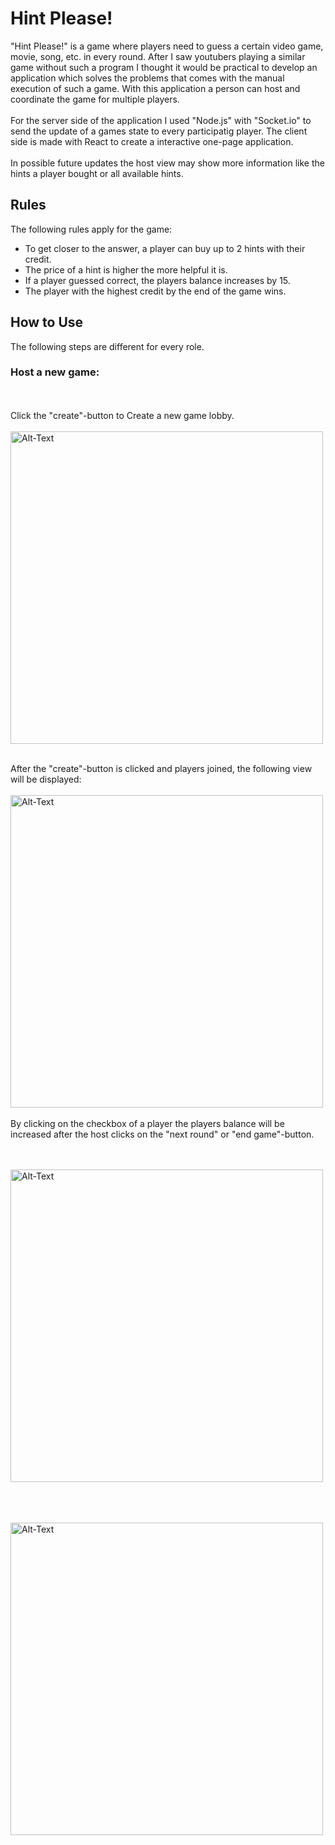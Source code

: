 # Hint Please!
"Hint Please!" is a game where players need to guess a certain video game, movie, song, etc. in every round.
After I saw youtubers playing a similar game without such a program I thought it would be practical to 
develop an application which solves the problems that comes with the manual execution of such a game.
With this application a person can host and coordinate the game for multiple players.
<br></br>
For the server side of the application I used "Node.js" with "Socket.io" to send the update of a games state to 
every participatig player. The client side is made with React to create a interactive one-page application.
<br></br>
In possible future updates the host view may show more information like the hints a player bought or 
all available hints.

## Rules
The following rules apply for the game:
* To get closer to the answer, a player can buy up to 2 hints with their credit.
* The price of a hint is higher the more helpful it is.
* If a player guessed correct, the players balance increases by 15.
* The player with the highest credit by the end of the game wins.

## How to Use
The following steps are different for every role.
### Host a new game:
<br></br>
Click the "create"-button to Create a new game lobby.
<br></br>
<img src="https://github.com/flakesbourg/hint_please_game/assets/112900790/63f4822d-3836-4a39-b84a-7818edba0b3f" alt="Alt-Text" width="500" >
<br></br>

After the "create"-button is clicked and players joined, the following view will be displayed:
<br></br>
<img src="https://github.com/flakesbourg/hint_please_game/assets/112900790/c459cfc3-b3dd-4451-9f1a-db89d3feb303" alt="Alt-Text" width="500" >
<br></br>
By clicking on the checkbox of a player the players balance will be increased after
the host clicks on the "next round" or "end game"-button.

<br></br>
<img src="https://github.com/flakesbourg/hint_please_game/assets/112900790/61c771e9-0bcb-49e5-82e2-6f20b88af6d7" alt="Alt-Text" width="500" >
<br></br>

<br></br>
<img src="https://github.com/flakesbourg/hint_please_game/assets/112900790/86139bd8-e9c0-4072-968b-5923c451e6d8" alt="Alt-Text" width="500" >
<br></br>
